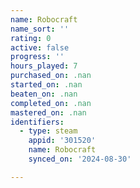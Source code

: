 ```yaml
---
name: Robocraft
name_sort: ''
rating: 0
active: false
progress: ''
hours_played: 7
purchased_on: .nan
started_on: .nan
beaten_on: .nan
completed_on: .nan
mastered_on: .nan
identifiers:
  - type: steam
    appid: '301520'
    name: Robocraft
    synced_on: '2024-08-30'

---
```

